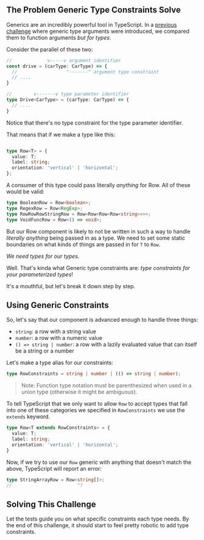 ## The Problem Generic Type Constraints Solve

Generics are an incredibly powerful tool in TypeScript.  In a [previous challenge](https://typehero.dev/challenge/generic-type-arguments) where generic type arguments were introduced, we compared them to function arguments _but for types_.

Consider the parallel of these two:

```ts
//             v-----v argument identifier
const drive = (carType: CarType) => {
  //                  ^-------^ argument type constraint
  // ....
}

//        v-------v type parameter identifier
type Drive<CarType> = (carType: CarType) => {
  // ....
}
```

Notice that there's no type constraint for the type parameter identifier.

That means that if we make a type like this:

```ts

type Row<T> = {
  value: T;
  label: string;
  orientation: 'vertical' | 'horizontal';
};
```

A consumer of this type could pass literally _anything_ for Row.  All of these would be valid:

```ts
type BooleanRow = Row<boolean>;
type RegexRow = Row<RegExp>;
type RowRowRowStringRow = Row<Row<Row<Row<string>>>>;
type VoidFuncRow = Row<() => void>;
```

But our Row component is likely to not be written in such a way to handle _literally anything_ being passed in as a type.  We need to set some static boundaries on what kinds of things are passed in for `T` to `Row`.

_We need types for our types._

Well.  That's kinda what Generic type constraints are: _type constraints for your parameterized types_!

It's a mouthful, but let's break it down step by step.

## Using Generic Constraints

So, let's say that our component is advanced enough to handle three things:

- `string`: a row with a string value
- `number`: a row with a numeric value
- `() => string | number`: a row with a lazily evaluated value that can itself be a string or a number

Let's make a type alias for our constraints:

```ts
type RowConstraints = string | number | (() => string | number);
```

> Note: Function type notation must be parenthesized when used in a union type (otherwise it might be ambiguous).

To tell TypeScript that we only want to allow `Row` to accept types that fall into one of these categories we specified in `RowConstraints` we use the `extends` keyword.

```ts
type Row<T extends RowConstraints> = {
  value: T;
  label: string;
  orientation: 'vertical' | 'horizontal';
}
```

Now, if we try to use our `Row` generic with anything that doesn't match the above, TypeScript will report an error:

<!-- TODO: twoslash error below -->

```ts
type StringArrayRow = Row<string[]>;
//                        ^?
```

## Solving This Challenge

Let the tests guide you on what specific constraints each type needs.  By the end of this challenge, it should start to feel pretty robotic to add type constraints.

